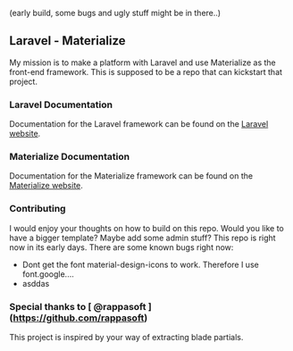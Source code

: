(early build, some bugs and ugly stuff might be in there..)

## Laravel - Materialize

My mission is to make a platform with Laravel and use Materialize as the front-end framework.
This is supposed to be a repo that can kickstart that project.

### Laravel Documentation

Documentation for the Laravel framework can be found on the [Laravel website](http://laravel.com/docs).

### Materialize Documentation

Documentation for the Materialize framework can be found on the [Materialize website](http://materializecss.com/).

### Contributing

I would enjoy your thoughts on how to build on this repo. Would you like to have a bigger template? Maybe add some admin stuff?
This repo is right now in its early days. There are some known bugs right now:
* Dont get the font material-design-icons to work. Therefore I use font.google....
* asddas

### Special thanks to [ @rappasoft ] (https://github.com/rappasoft)

This project is inspired by your way of extracting blade partials.
